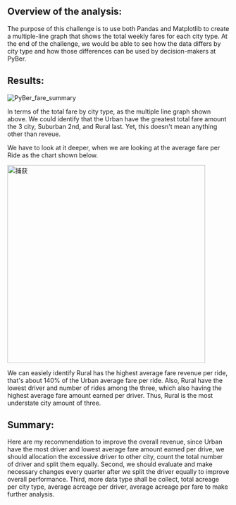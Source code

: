 ## Overview of the analysis: 
The purpose of this challenge is to use both Pandas and Matplotlib to create a multiple-line graph that shows the total weekly fares for each city type.
At the end of the challenge, we would be able to see how the data differs by city type and how those differences can be used by decision-makers at PyBer.

## Results: 
![PyBer_fare_summary](https://user-images.githubusercontent.com/109333158/193479661-452c9160-6107-4c6e-b105-80d184c82d38.png)

In terms of the total fare by city type, as the multiple line graph shown above.
We could identify that the Urban have the greatest total fare amount the 3 city, Suburban 2nd, and Rural last.
Yet, this doesn't mean anything other than reveue.

We have to look at it deeper, when we are looking at the average fare per Ride as the chart shown below.

<img width="449" alt="捕获" src="https://user-images.githubusercontent.com/109333158/193481210-ce9228ca-8a03-4261-9fdd-6714e7c88b22.PNG">

We can easiely identify Rural has the highest average fare revenue per ride, that's about 140% of the Urban average fare per ride. 
Also, Rural have the lowest driver and number of rides among the three, which also having the highest average fare amount earned per driver.
Thus, Rural is the most understate city amount of three.

## Summary: 
Here are my recommendation to improve the overall revenue, since Urban have the most driver and lowest average fare amount earned per drive, we should allocation the excessive driver to other city, count the total number of driver and split them equally.
Second, we should evaluate and make necessary changes every quarter after we split the driver equally to improve overall performance.
Third, more data type shall be collect, total acreage per city type, average acreage per driver, average acreage per fare to make further analysis.

